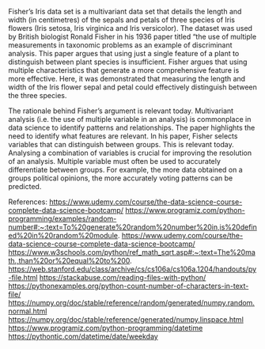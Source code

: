 Fisher’s Iris data set is a multivariant data set that details the length and width (in centimetres) of the sepals and petals of three species of Iris flowers (Iris setosa, Iris virginica and Iris versicolor). The dataset was used by British biologist Ronald Fisher in his 1936 paper titled “the use of multiple measurements in taxonomic problems as an example of discriminant analysis. This paper argues that using just a single feature of a plant to distinguish between plant species is insufficient. Fisher argues that using multiple characteristics that generate a more comprehensive feature is more effective. Here, it was demonstrated that measuring the length and width of the Iris flower sepal and petal could effectively distinguish between the three species.

The rationale behind Fisher’s argument is relevant today. Multivariant analysis (i.e. the use of multiple variable in an analysis) is commonplace in data science to identify patterns and relationships. The paper highlights the need to identify what features are relevant. In his paper, Fisher selects variables that can distinguish between groups. This is relevant today. Analysing a combination of variables is crucial for improving the resolution of an analysis. Multiple variable must often be used to accurately differentiate between groups. For example, the more data obtained on a groups political opinions, the more accurately voting patterns can be predicted.

References:
https://www.udemy.com/course/the-data-science-course-complete-data-science-bootcamp/
https://www.programiz.com/python-programming/examples/random-number#:~:text=To%20generate%20random%20number%20in,is%20defined%20in%20random%20module.
https://www.udemy.com/course/the-data-science-course-complete-data-science-bootcamp/
https://www.w3schools.com/python/ref_math_sqrt.asp#:~:text=The%20math.,than%20or%20equal%20to%200.
https://web.stanford.edu/class/archive/cs/cs106a/cs106a.1204/handouts/py-file.html
https://stackabuse.com/reading-files-with-python/
https://pythonexamples.org/python-count-number-of-characters-in-text-file/
https://numpy.org/doc/stable/reference/random/generated/numpy.random.normal.html
https://numpy.org/doc/stable/reference/generated/numpy.linspace.html
https://www.programiz.com/python-programming/datetime
https://pythontic.com/datetime/date/weekday

